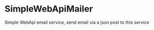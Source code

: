 SimpleWebApiMailer
==================

Simple WebApi email service, send email via a json post to this service
